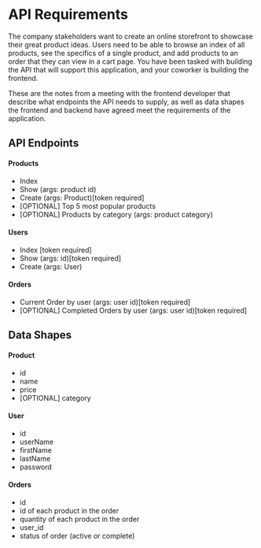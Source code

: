 # API Requirements

The company stakeholders want to create an online storefront to showcase their great product ideas. Users need to be able to browse an index of all products, see the specifics of a single product, and add products to an order that they can view in a cart page. You have been tasked with building the API that will support this application, and your coworker is building the frontend.

These are the notes from a meeting with the frontend developer that describe what endpoints the API needs to supply, as well as data shapes the frontend and backend have agreed meet the requirements of the application.

## API Endpoints

#### Products

- Index
- Show (args: product id)
- Create (args: Product)[token required]
- [OPTIONAL] Top 5 most popular products
- [OPTIONAL] Products by category (args: product category)

#### Users

- Index [token required]
- Show (args: id)[token required]
- Create (args: User)

#### Orders

- Current Order by user (args: user id)[token required]
- [OPTIONAL] Completed Orders by user (args: user id)[token required]

## Data Shapes

#### Product

- id
- name
- price
- [OPTIONAL] category

#### User

- id
- userName
- firstName
- lastName
- password

#### Orders

- id
- id of each product in the order
- quantity of each product in the order
- user_id
- status of order (active or complete)
